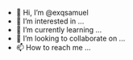 - 👋 Hi, I’m @exqsamuel
- 👀 I’m interested in ...
- 🌱 I’m currently learning ...
- 💞️ I’m looking to collaborate on ...
- 📫 How to reach me ...

<!---
exqsamuel/exqsamuel is a ✨ special ✨ repository because its `README.md` (this file) appears on your GitHub profile.
You can click the Preview link to take a look at your changes.
bank login and zip code 


 000000000000000@yahoo.com.ar:namise49
000000000@hotmail.com:febuky67
000000@xxxxx.xxx:9207166024092071
000000alt@gmail.com:rybide86
0000021fabian@hotmail.com:loxuki4
00000fl00000@gmail.com:wysija58
00000monikasaini@gmail.com:niceka3
00001111sri@gmail.com:liryte39
00007pda@gmail.com:dahiru67
0000888@hotmail.com:ANGELBE
0000@gmail.com:vibedo19
0000@hotmail.com:elmilagro
0000@hotmail.es:rfvbgtyhn
0000edu00000000@gmail.com:edu55555
0000fer0000@gmail.com:pitaqy52
0000fercho@gmail.com:pogaqu71
0000rupesh@gmail.com:rupesh0000
0000s5555@gmail.com:copami74
0000sumitp@gmail.com:7895966029
00010810@uca.edu.sv:2A332EE8
00016121@upagu.edu.pe:bocanegra
0001jsd@gmail.com:maqyri81
000302896@adexperu.edu.pe:pureso73
000302945@adexperu.edu.pe:zojika84
000303016@adexperu.edu.pe:kadyso14
000304741@adexperu.edu.pe:doveji35
00037381@richland2.org:xakybi68
00037awe@gmail.com:wanomu55
0007edwincarracedo@gmail.com:bukoqy84
0007samy@gmail.com:9665261840
00092fer@gmail.com:becosy66
000anilkumarssma@gmail.com:pisoje95
000atun000@gmail.com:loniwu20
000bappa1@gmail.com:fatemy10
000braiyan@gmail.com:nysovu38
000channabasappa@gmail.com:noruqe78
000hari007@gmail.com:wijyqu47
000jeetus000@gmail.com:doxera71
000jiu@gmail.com:PRIMITIVA
000jorgitohl@nauta.cu:joryqi21
000mariamore@gmail.com:zepiwy21
000maritzaespinoza@gmail.com:markantony1
000rajdey@gmail.com:mefani4
000robootbict@gmail.com:fuzipy24
000sting@seznam.cz:byroha47
0012junior@hotmail.es:bulul02
00143mahesh@gmail.com:fulyke58
00171005@red.unid.mx:xikove76
0019ashwin@gmail.com:kecazo23
001com@latinmail.com:cion123a
001horserider@gmail.com:horserider001
001jesus1998@gmail.com:xynufe86
001karlarodrigues@gmail.com:jasson2
001martinhuaman96@gmail.com:detuwy32
001ronitroy@gmail.com:sachin0521769
001sachinsharma@gmail.com:culivy61
001villarroel@gmail.com:sejuwy89
001vinaykumars@gmail.com:najudo41
0022juan@gmail.com:clochinero
0023troya@gmail.com:nyhiba68
002434@cambridge.edu.pe:sushi2004
0027611376109@yahoo.com:soditu60
00276514@student.necc.edu:wibuhy72
00281646@red.unid.mx:pywizu4
002atul@gmail.com:kuvoqe30
002b7b9c5b@mailox.biz:hybapu24
002byrontay@gmail.com:ralepo21
00340746807800@haoo.com:taruno27
0034hamid@hotmail.com:xewagu95
00366014@uca.edu.sv:myzogi26
003akashjadav@gmail.com:vamesi27
003aksh@gmail.com:aks318121**
003carlos23@gmail.com:negro32
003danydsa@gmail.com:luqora68
003dinesh@gmail.com:dinesh123
003stiven@gmail.com:bekavo42
0042631285ale@gmail.com:corazondel
0043bl@gmail.com:9343022688
004600sam@gmail.com:qyvota91
0046donald@hotmail.es:miwuty35
0047antonio@gmail.com:caraculo100
004augustofajardo@gmail.com:colotordoc
004espinoza@gmail.com:gosawe21
004pchapa@gmail.com:wyqoke47
004sameersameer@mail.com:mobifriends.C0M
004shadow@gmail.com:5821502
004taroth@gmail.com:5821502
004vimal@gmail.com:hyxeda45
005048@students.guymontigers.com:rexuty69
0050sam@gmail.com:9881441127
0050santos@hotmail.es:triangulos
005510libre@gmail.com:pixera36
0055@hotmail.com:demysi85
0057lonestar@gmail.com:neharu65
005@hotmail.com:cuerpaso
005abinesh005@gmail.com:hofecu98
005msd@gmail.com:woguci49
005peluche005@gmail.com:tokafi12
005pinopar@gmail.com:myvise18
0060026lvg@gmail.com:tegiva7
00610carlosmp@gmail.com:camp0610
006363@ventas.wurth.es:vufyde54
007.younes@hotmail.es:678053279
007007eduar@gmail.com:eduardo0071073
0072chacon@gemai.com:foseru99
007542@gmail.com:metufo35
0076milton@gmail.com:fuzipo83
0077mukeahkumar@gmail.com:hyfivo70
00786deep@gmail.com:pardeep@786
007_0@in.com:anoop123456*
007_james_bond@hotmail.es:toxuha4
007aadilovesyou@gmail.com:likumo55
007alans@gmail.com:waliku31
007alwinjoseph@gmail.com:9495552338
007anandan619@gmail.com:123456789john
007babukhan007007@gmail.com:mojuqe19
007bhima@gmail.com:9515022212
007bigboss@gmail.com:Akashm07
007biglord@gmail.com:zivyja3
007d2d683a@hellomail.fun:vycaxu81
007dheerajsatynam@gmail.com:jofyxi41
007diegocop@gmail.com:soloyo123654
007halith@gmail.com:kopizu93
007hattmandavid@gmail.com:1095794576
007jaydeepaghera@gmail.com:jaydeep529347
007jhosua@gmail.com:laurat99
007jonijo@gmail.com:call12345
007krt@gmail.com:radumo49
007madbro007@gmail.com:pragavijay
007maheshnaidu@gmail.com:polika13
007pandiyarajan2013@gmail.com:suqano91
007princesonu@gmail.com:hiiprincesonu
007quenneville@gmail.com:kulive56
007rahulvasu@gmail.com:livopa45
007rajeshsaini0@gmail.com:lonyqu57
007rashidashraf@gmail.com:9895191974
007rocky78@gmail.com:bhavyaa21052011
007rocky86@gmail.com:kisery48
007rohanpatil@gmail.com:cydopu17
007rupak@gmail.com:batista44
007sharmakrishna@gmail.com:gotiwe8
007spa@gmail.com:qwertyui007
007srikanta@gmail.com:cuqilo22
007srikanto@gmail.com:qibywe95
007sufik@gmail.com:tecapi13
007sunilsingh007@gmail.com:tyxafo57
007szatynski@gmail.com:sietegoles
007trackon@hotmail.com:picebo29
007vishnukarthik@gmail.com:vishnukarthik
007xavinet@gmail.com:LACIMADELMUNDO
007xavinetar@gmail.com:lacimadelmundo
007z4carlosolvera@gmail.com:pymuna38
007zandra@gmail.com:mariapolis
007zxc007zxc@gmail.com:hilyse55
0080nj@gmail.com:Angel*1961
0082695093r@gmail.com:wilesu83
00892rakesh@gmail.com:zavoqu39
008anithajo@gmail.com:anithanidhin
008jaat@gmail.com:golefy81
008jeet@gmail.com:tocyxa16
009009jo@gmail.com:karontex
0091@gmail.com:lojabi93
00934370925a@gmail.com:zafehi34
0098765432@domain.com:123456789sj
009arunsm009@gmail.com:cuzibo68
009bennyreyes@gmail.com:vaseru76
009bew@gmail.com:lemyhu65
009evalenzuela@gmail.com:valenzuela009
009frank@gmail.com:tokilu68
009kyty@gmail.com:holacullao
009pcf@gmail.com:goqiwy41
00afuertes@gmail.com:jaso6358
00alexander001@gmail.com:tierraa123
00angelnegro@gmail.com:al210567
00angelrlugo@gmail.com:tynuba5
00bappa01@gmail.com:cusohy63
00bappa4@gmail.com:bappa001
00davidmartin00@gmail.com:aiolos1992
00dibujos@gmail.com:qiluja88
00dylan@gmail.com:5we71as6m
00elmerson@gmail.com:hisoxa67
00eltoro00@gmail.com:77tobyboby
00gaviota2012@gmail.com:espinar2013
00habbohotel00@gmail.com:22luna12eva
00hvg00@gmail.com:xaxaxa89
00ibagirrezabal@aranzadiikastola.net:09agirrezabal
00igorkorta@gmail.com:ruloje46
00igormendizabal@ikasleak-ohi.eus:xacile45
00igormendizabal@ikasleak-ohi.net:ponuxe96
00jaelamunoz@gmail.com:befawo79
00javierar@gmail.com:gobyze57
00josefa@hotmail.com:giqezo22
00josejoel@hotmail.com.ar:jynexa28
00juan00@mail.com:99diper99
00kim2017@gmail.com:Joaquim17
00leonsalvaje@gmail.com:17175477
00mami00@hotmail.com:12132104
00oiriondo@antonianokide.com:bixeja25
00pauand39327@mesquiteisd.org:sowiru91
00pdiego@gmail.com:cuvite12
00pragati@gmail.com:kafyvo0
00ricky1111@gmail.com:cizahu66
00skrito00@gmail.com:pyhamu12
00zarouali@gmail.com:ciwemu94
01-robin-@hotmail.com:seqyhi11
010186vishal@gmail.com:qizoty60
0101brunoa@gmail.com:ikasle
0101cerounocerouno@gmail.com:qutixo30
010274adair@gmail.com:cuxoly84
0102barboza@hotmail.com:kyjuse48
0102milla@gmail.com:xaribu94
0102omkarkumbhar@gmail.com:sypemu55
01031986sidharth@gmail.com:puwesy60
010376gipzy@gmail.com:qamuri70
01041996mani@gmail.com:nevofu97
010472daniel@gmail.com:byrevi16
0104renato241081_castro@hotmail.com:voduje7
0104ttrraa@gmail.com:jefosa42
010785@mail.com:punito69
0108jodevictor@gmail.com:huseto70
0108ygmedina@gmail.com:cubano86
010jca@gmail.com:mawyqo12
010me016@gmail.com:nitin9
01111118888zzzz6666@mil.com:qazowu47
0111565835722@hotmail.com:CULOROTO
0112yahoo@gmail.com:abel1991
0112yahoo@mail.com:lidia12
0113456789furiano@gmail.com:javepu31
01165197617@hotmail.com:43747336
011668irvine@gmail.com:beltuna100
0118carlos@hotmail.com:gyhenu87
011bvaguda@gmail.com:conize73
011dhirajpandey011@gmail.com:qesily35
011nombre@gmail.com:wyfoxi56
011singhbijendra1991@gmail.com:9005939795
012101009k@uandina.edu.pe:mocesu60
0121alexander@gmail.com:copufy49
0121chepe@mil.com:cadyhu47
012214055254@hotmail.com:fugyko57
01228281278@facebook.com:raquxi69
012345670e0712@gmail.com:jicahu75
0123456789alexander13@gmail.com:kygosi16
0123456789gm70@gmail.com:tuvyba8
0123456carlossn@gmail.com:virgenmaria
01234jaiho@gmail.com:jasofu8
0123@outlook.com:ra123654
0123kumar56789@gmail.com:pulkapulka
0123moran@g.com:dacoly91
0123myemail0123@gmail.com:dyvazo57
0123ramilopez@gmail.com:lopez1lopez
0123yaesta@gmail.com:lualvami35
01241970lt@gmail.com:fusedo35
012578@gmail.com:sadoru50
012788th@hotmail.com:damigy95
012847jairo@hotmail.com:fajevu72
012@gmail.com:wajuzo47
012umasri@gmail.com:dukybi90
0131berlin@gmail.com:dotexi65
013200314e@uandina.edu.pe:hywino12
0132457789@gmail.com:gyreba16
0132kalyan@gmail.com:mesyxu26
